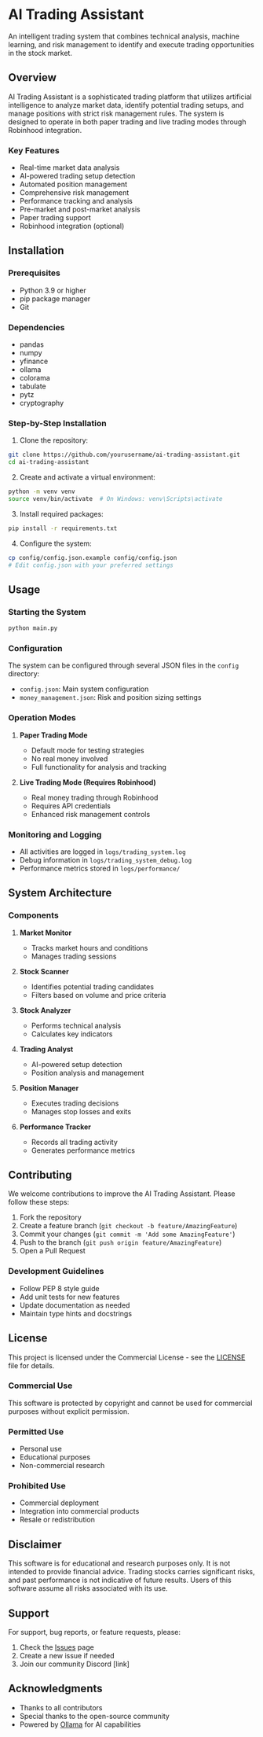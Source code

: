 # AI Trading Assistant

An intelligent trading system that combines technical analysis, machine learning, and risk management to identify and execute trading opportunities in the stock market.

## Overview

AI Trading Assistant is a sophisticated trading platform that utilizes artificial intelligence to analyze market data, identify potential trading setups, and manage positions with strict risk management rules. The system is designed to operate in both paper trading and live trading modes through Robinhood integration.

### Key Features

- Real-time market data analysis
- AI-powered trading setup detection
- Automated position management
- Comprehensive risk management
- Performance tracking and analysis
- Pre-market and post-market analysis
- Paper trading support
- Robinhood integration (optional)

## Installation

### Prerequisites

- Python 3.9 or higher
- pip package manager
- Git

### Dependencies

- pandas
- numpy
- yfinance
- ollama
- colorama
- tabulate
- pytz
- cryptography

### Step-by-Step Installation

1. Clone the repository:
```bash
git clone https://github.com/yourusername/ai-trading-assistant.git
cd ai-trading-assistant
```

2. Create and activate a virtual environment:
```bash
python -m venv venv
source venv/bin/activate  # On Windows: venv\Scripts\activate
```

3. Install required packages:
```bash
pip install -r requirements.txt
```

4. Configure the system:
```bash
cp config/config.json.example config/config.json
# Edit config.json with your preferred settings
```

## Usage

### Starting the System

```bash
python main.py
```

### Configuration

The system can be configured through several JSON files in the `config` directory:

- `config.json`: Main system configuration
- `money_management.json`: Risk and position sizing settings

### Operation Modes

1. **Paper Trading Mode**
   - Default mode for testing strategies
   - No real money involved
   - Full functionality for analysis and tracking

2. **Live Trading Mode (Requires Robinhood)**
   - Real money trading through Robinhood
   - Requires API credentials
   - Enhanced risk management controls

### Monitoring and Logging

- All activities are logged in `logs/trading_system.log`
- Debug information in `logs/trading_system_debug.log`
- Performance metrics stored in `logs/performance/`

## System Architecture

### Components

1. **Market Monitor**
   - Tracks market hours and conditions
   - Manages trading sessions

2. **Stock Scanner**
   - Identifies potential trading candidates
   - Filters based on volume and price criteria

3. **Stock Analyzer**
   - Performs technical analysis
   - Calculates key indicators

4. **Trading Analyst**
   - AI-powered setup detection
   - Position analysis and management

5. **Position Manager**
   - Executes trading decisions
   - Manages stop losses and exits

6. **Performance Tracker**
   - Records all trading activity
   - Generates performance metrics

## Contributing

We welcome contributions to improve the AI Trading Assistant. Please follow these steps:

1. Fork the repository
2. Create a feature branch (`git checkout -b feature/AmazingFeature`)
3. Commit your changes (`git commit -m 'Add some AmazingFeature'`)
4. Push to the branch (`git push origin feature/AmazingFeature`)
5. Open a Pull Request

### Development Guidelines

- Follow PEP 8 style guide
- Add unit tests for new features
- Update documentation as needed
- Maintain type hints and docstrings

## License

This project is licensed under the Commercial License - see the [LICENSE](LICENSE) file for details.

### Commercial Use

This software is protected by copyright and cannot be used for commercial purposes without explicit permission.

### Permitted Use

- Personal use
- Educational purposes
- Non-commercial research

### Prohibited Use

- Commercial deployment
- Integration into commercial products
- Resale or redistribution

## Disclaimer

This software is for educational and research purposes only. It is not intended to provide financial advice. Trading stocks carries significant risks, and past performance is not indicative of future results. Users of this software assume all risks associated with its use.

## Support

For support, bug reports, or feature requests, please:

1. Check the [Issues](https://github.com/yourusername/ai-trading-assistant/issues) page
2. Create a new issue if needed
3. Join our community Discord [link]

## Acknowledgments

- Thanks to all contributors
- Special thanks to the open-source community
- Powered by [Ollama](https://github.com/ollama/ollama) for AI capabilities
